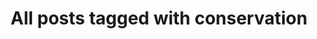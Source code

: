 ---
layout: tag
title: "All posts tagged with conservation"
permalink: /weblog/tags/conservation/
taxonomy: conservation
---